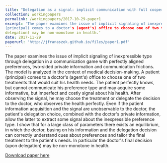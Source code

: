 ```yaml
---
title: "Delegation as a signal: implicit communication with full cooperation"
collection: workingpapers
permalink: /workingpapers/2017-10-29-paper1
excerpt: 'The paper examines the issue of implicit signaling of inexpressible type through delegation in a communication game with perfectly aligned preferences, two-sided private information and communication frictions. The model is analyzed in the context of medical decision-making. A patient 
(principal) comes to a doctor's (agent's) office to choose one of two treatments that would suit his health needs. The patient perfectly knows, but cannot communicate his preference type and may acquire some informative, but imperfect and costly signal about his health. After observing the signal, he may choose the treatment or delegate the decision to the doctor, who observes the health perfectly. Even if the patient information acquisition and the signal are unobservable to the doctor, the patient's delegation choice, combined with the doctor's private information, allow the latter to extract some signal about the inexpressible preference type. I show that for a large class of parameters there exists an equilibrium, in which the doctor, basing on his information and the delegation decision can correctly understand cues about preferences and tailor the final treatment to the patient's needs. In particular the doctor's final decision (upon
delegation) may be non-monotone in health.'
date: 2017-11-29
paperurl: 'http://jfranaszek.github.io/files/paper1.pdf'
---
```

The paper examines the issue of implicit signaling of inexpressible type through delegation in a communication game with perfectly aligned preferences, two-sided private information and communication frictions. The model is analyzed in the context of medical decision-making. A patient 
(principal) comes to a doctor's (agent's) office to choose one of two treatments that would suit his health needs. The patient perfectly knows, but cannot communicate his preference type and may acquire some informative, but imperfect and costly signal about his health. After observing the signal, he may choose the treatment or delegate the decision to the doctor, who observes the health perfectly. Even if the patient information acquisition and the signal are unobservable to the doctor, the patient's delegation choice, combined with the doctor's private information, allow the latter to extract some signal about the inexpressible preference type. I show that for a large class of parameters there exists an equilibrium, in which the doctor, basing on his information and the delegation decision can correctly understand cues about preferences and tailor the final treatment to the patient's needs. In particular the doctor's final decision (upon
delegation) may be non-monotone in health.

[Download paper here](http://jfranaszek.github.io/files/paper1.pdf)
